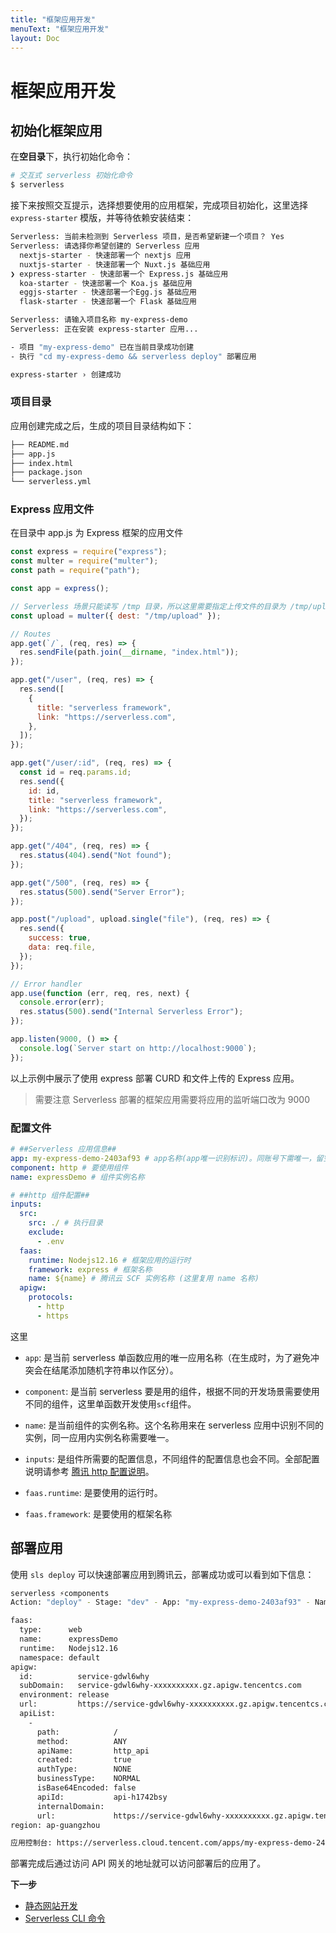 ```yaml
---
title: "框架应用开发"
menuText: "框架应用开发"
layout: Doc
---
```


# 框架应用开发

## 初始化框架应用

在**空目录**下，执行初始化命令：

```sh
# 交互式 serverless 初始化命令
$ serverless
```

接下来按照交互提示，选择想要使用的应用框架，完成项目初始化，这里选择 `express-starter` 模版，并等待依赖安装结束：

```sh
Serverless: 当前未检测到 Serverless 项目，是否希望新建一个项目？ Yes
Serverless: 请选择你希望创建的 Serverless 应用
  nextjs-starter - 快速部署一个 nextjs 应用
  nuxtjs-starter - 快速部署一个 Nuxt.js 基础应用
❯ express-starter - 快速部署一个 Express.js 基础应用
  koa-starter - 快速部署一个 Koa.js 基础应用
  eggjs-starter - 快速部署一个Egg.js 基础应用
  flask-starter - 快速部署一个 Flask 基础应用

Serverless: 请输入项目名称 my-express-demo
Serverless: 正在安装 express-starter 应用...

- 项目 "my-express-demo" 已在当前目录成功创建
- 执行 "cd my-express-demo && serverless deploy" 部署应用

express-starter › 创建成功
```

### 项目目录

应用创建完成之后，生成的项目目录结构如下：

```sh
├── README.md
├── app.js
├── index.html
├── package.json
└── serverless.yml
```

### Express 应用文件

在目录中 app.js 为 Express 框架的应用文件

```js
const express = require("express");
const multer = require("multer");
const path = require("path");

const app = express();

// Serverless 场景只能读写 /tmp 目录，所以这里需要指定上传文件的目录为 /tmp/upload
const upload = multer({ dest: "/tmp/upload" });

// Routes
app.get(`/`, (req, res) => {
  res.sendFile(path.join(__dirname, "index.html"));
});

app.get("/user", (req, res) => {
  res.send([
    {
      title: "serverless framework",
      link: "https://serverless.com",
    },
  ]);
});

app.get("/user/:id", (req, res) => {
  const id = req.params.id;
  res.send({
    id: id,
    title: "serverless framework",
    link: "https://serverless.com",
  });
});

app.get("/404", (req, res) => {
  res.status(404).send("Not found");
});

app.get("/500", (req, res) => {
  res.status(500).send("Server Error");
});

app.post("/upload", upload.single("file"), (req, res) => {
  res.send({
    success: true,
    data: req.file,
  });
});

// Error handler
app.use(function (err, req, res, next) {
  console.error(err);
  res.status(500).send("Internal Serverless Error");
});

app.listen(9000, () => {
  console.log(`Server start on http://localhost:9000`);
});
```

以上示例中展示了使用 express 部署 CURD 和文件上传的 Express 应用。

> 需要注意 Serverless 部署的框架应用需要将应用的监听端口改为 9000

### 配置文件

```yml
# ##Serverless 应用信息##
app: my-express-demo-2403af93 # app名称(app唯一识别标识)。同账号下需唯一，留空则继承组件实例名称
component: http # 要使用组件
name: expressDemo # 组件实例名称

# ##http 组件配置##
inputs:
  src:
    src: ./ # 执行目录
    exclude:
      - .env
  faas:
    runtime: Nodejs12.16 # 框架应用的运行时
    framework: express # 框架名称
    name: ${name} # 腾讯云 SCF 实例名称 (这里复用 name 名称)
  apigw:
    protocols:
      - http
      - https
```

这里

- `app`: 是当前 serverless 单函数应用的唯一应用名称（在生成时，为了避免冲突会在结尾添加随机字符串以作区分）。
- `component`: 是当前 serverless 要是用的组件，根据不同的开发场景需要使用不同的组件，这里单函数开发使用`scf`组件。
- `name`: 是当前组件的实例名称。这个名称用来在 serverless 应用中识别不同的实例，同一应用内实例名称需要唯一。

- `inputs`: 是组件所需要的配置信息，不同组件的配置信息也会不同。全部配置说明请参考 [腾讯 http 配置说明](https://github.com/serverless-components/tencent-http/blob/master/docs/configure.md)。
- `faas.runtime`: 是要使用的运行时。
- `faas.framework`: 是要使用的框架名称

## 部署应用

使用 `sls deploy` 可以快速部署应用到腾讯云，部署成功或可以看到如下信息：

```sh
serverless ⚡components
Action: "deploy" - Stage: "dev" - App: "my-express-demo-2403af93" - Name: "expressDemo"

faas:
  type:      web
  name:      expressDemo
  runtime:   Nodejs12.16
  namespace: default
apigw:
  id:          service-gdwl6why
  subDomain:   service-gdwl6why-xxxxxxxxxx.gz.apigw.tencentcs.com
  environment: release
  url:         https://service-gdwl6why-xxxxxxxxxx.gz.apigw.tencentcs.com/release/
  apiList:
    -
      path:            /
      method:          ANY
      apiName:         http_api
      created:         true
      authType:        NONE
      businessType:    NORMAL
      isBase64Encoded: false
      apiId:           api-h1742bsy
      internalDomain:
      url:             https://service-gdwl6why-xxxxxxxxxx.gz.apigw.tencentcs.com/release/
region: ap-guangzhou

应用控制台: https://serverless.cloud.tencent.com/apps/my-express-demo-2403af93/expressDemo/dev
```

部署完成后通过访问 API 网关的地址就可以访问部署后的应用了。

**下一步**

- [静态网站开发](./website)
- [Serverless CLI 命令](../quickstart/commands)
